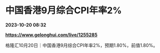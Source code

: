 # 中国香港9月综合CPI年率2%

**2023-10-20 08:32**

**https://www.gelonghui.com/live/1255285**

格隆汇10月20日｜中国香港9月综合CPI年率2%，预期1.80%，前值1.80%。